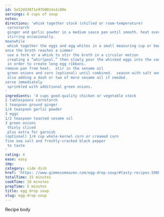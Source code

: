```yaml
---
id: 5e52dd38f1e97b0014a1c80e
servings: 6 cups of soup
notes:
directions: 'whisk together stock (chilled or room-temperature)
 cornstarch
 ginger and garlic powder in a medium sauce pan until smooth. heat over high heat until the stock comes to a simmer
 stirring occasionally.
meanwhile
 whisk together the eggs and egg whites in a small measuring cup or bowl. (i find the measuring cup easier for pouring.)
once the broth reaches a simmer
 use a fork or a whisk to stir the broth in a circular motion
 creating a “whirlpool.” then slowly pour the whisked eggs into the soup as you continue stirring
 in order to create long egg ribbons.
remove pan from heat.  stir in the sesame oil
 green onions and corn (optional) until combined.  season with salt and pepper to taste
 also adding a dash or two of more sesame oil if needed.
serve immediately
 sprinkled with additional green onions.
'
ingredients: '4 cups good-quality chicken or vegetable stock
2 tablespoons cornstarch
1 teaspoon ground ginger
1/4 teaspoon garlic powder
3 eggs
1/2 teaspoon toasted sesame oil
3 green onions
 thinly sliced
 plus extra for garnish
(optional) 1/4 cup whole-kernel corn or creamed corn
fine sea salt and freshly-cracked black pepper
 to taste
'
rating: 4
ease: easy
img:
category: side dish
href: 'https: //www.gimmesomeoven.com/egg-drop-soup/#tasty-recipes-59802'
totalTime: 15 minutes
cookTime: 10 minutes
prepTime: 5 minutes
title: egg drop soup
slug: egg-drop-soup
---
```

Recipe body